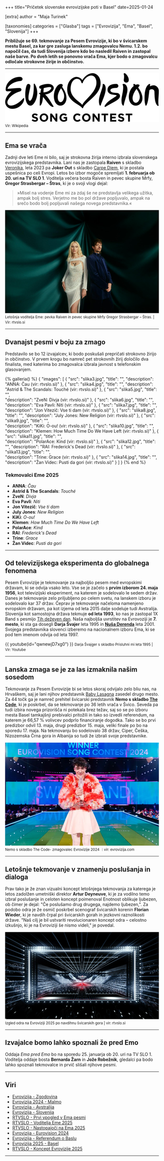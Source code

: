 +++
title="Pričetek slovenske evrovizijske poti v Basel"
date=2025-01-24

[extra]
author = "Maja Turinek"

[taxonomies]
categories = ["Glasba"]
tags = ["Evrovizija", "Ema", "Basel", "Slovenija"]
+++

**Približuje se 69. tekmovanje za Pesem Evrovizije, ki bo v švicarskem mestu Basel, za kar gre zasluga lanskemu zmagovalcu Nemu. 1.2. bo napočil čas, da tudi Slovenija izbere kdo bo nasledil Raiven in zastopal naše barve. Po dveh letih se ponovno vrača Ema, kjer bodo o zmagovalcu odločale strokovne žirije in občinstvo.**

<!-- more -->

---

![Ema se vrača na TV zaslone.](slika1.png)\
<small>Vir: Wikipedia</small>

---

## Ema se vrača

Zadnji dve leti Eme ni bilo, saj je strokovna žirija interno izbrala slovenskega evrovizijskega predstavnika. Lani nas je zastopala **Raiven** s skladbo [Veronika](https://www.youtube.com/watch?v=l86DxpRnz5M), leta 2023 pa **Joker Out** s skladbo [Carpe Diem](https://www.youtube.com/watch?v=3LXlPviGiWc), ki je postala uspešnica po celi Evropi. Letos bo izbor mogoče spremljati **1. februarja ob 20. uri na TV SLO 1**. Voditelja večera bosta Raiven in pevec skupine Mrfy, **Gregor Strasbergar – Štras**, ki je o svoji vlogi dejal:

> »Misel na vodenje Eme mi za zdaj še ne predstavlja velikega užitka, ampak bolj stres. Verjetno me bo pol države popljuvalo, ampak na srečo bodo bolj popljuvali našega novega predstavnika.«

![ILetošnja voditelja Eme: pevka Raiven in pevec skupine Mrfy Gregor Strasbergar – Štras](slika2.jpg)\
<small>Letošnja voditelja Eme: pevka Raiven in pevec skupine Mrfy Gregor Strasbergar – Štras. | Vir: rtvslo.si</small>

---

## Dvanajst pesmi v boju za zmago

Predstavilo se bo 12 izvajalcev, ki bodo poskušali prepričati strokovno žirijo in občinstvo. V prvem krogu bo namreč pet strokovnih žirij določilo dva finalista, med katerima bo zmagovalca izbrala javnost s telefonskim glasovanjem. 

{% galleria() %}
{
  "images": [
    {
      "src": "slika3.jpg",
      "title": "",
      "description": "ANNA: Čau (vir: rtvslo.si)"
    },
    {
      "src": "slika4.jpg",
      "title": "",
      "description": "Astrid & The Scandals: Touché (vir: rtvslo.si)"
    },
    {
      "src": "slika5.jpg",
      "title": "",      
      "description": "ZveN: Divja (vir: rtvslo.si)"
    },
    {
      "src": "slika6.jpg",
      "title": "",      
      "description": "Eva Pavli: Niti (vir: rtvslo.si)"
    },
    {
      "src": "slika7.jpg",
      "title": "",
      "description": "Jon Vitezič: Vse ti dam (vir: rtvslo.si)"
    },
    {
      "src": "slika8.jpg",
      "title": "",
      "description": "July Jones: New Religion (vir: rtvslo.si)"
    },
    {
      "src": "slika9.jpg",
      "title": "",      
      "description": "KiKi: O-ou! (vir: rtvslo.si)"
    },
    {
      "src": "slika10.jpg",
      "title": "",      
      "description": "Klemen: How Much Time Do We Have Left (vir: rtvslo.si)"
    },
    {
      "src": "slika11.jpg",
      "title": "",      
      "description": "PolarAce: Kind (vir: rtvslo.si)"
    },
    {
      "src": "slika12.jpg",
      "title": "",
      "description": "RAI: Frederick's Dead (vir: rtvslo.si)"
    },
    {
      "src": "slika13.jpg",
      "title": "",      
      "description": "Trine: Grace (vir: rtvslo.si)"
    },
    {
      "src": "slika14.jpg",
      "title": "",      
      "description": "Žan Videc: Pusti da gori (vir: rtvslo.si)"
    }
  ]
}
{% end %}

### Tekmovalci Eme 2025

- **ANNA**: *Čau*  
- **Astrid & The Scandals**: *Touché*  
- **ZveN**: *Divja*  
- **Eva Pavli**: *Niti*  
- **Jon Vitezič**: *Vse ti dam*  
- **July Jones**: *New Religion*  
- **KiKi**: *O-ou!*  
- **Klemen**: *How Much Time Do We Have Left*  
- **PolarAce**: *Kind*  
- **RAI**: *Frederick's Dead*  
- **Trine**: *Grace*  
- **Žan Videc**: *Pusti da gori*  

---

## Od televizijskega eksperimenta do globalnega fenomena

Pesem Evrovizije je tekmovanje za najboljšo pesem med evropskimi državam, ki se odvija vsako leto. Vse se je začelo s **prvim izborom 24. maja 1956**, kot televizijski eksperiment, na katerem je sodelovalo le sedem držav. Danes je tekmovanje zelo priljubljeno po celem svetu, na lanskem izboru je sodelovalo kar 37 držav. Čeprav je tekmovanje načeloma namenjeno evropskim državam, pa kot izjema od leta 2015 dalje sodeluje tudi Avstralija. Slovenija kot samostojna država tekmuje **od leta 1993**, ko nas je zastopal  1X Band s pesmijo [Tih deževen dan](https://www.youtube.com/watch?v=ZJKnD9k3soU). Naša najboljša uvrstitev na Evrovoziji je **7. mesto**, ki sta ga dosegli **Darja Švajer** leta 1995 in **[Nuša Derenda](https://www.youtube.com/watch?v=yzXmzCMOLQY)** leta 2001. Svojega predstavnika slovenci izberemo na nacionalnem izboru Ema, ki se pod tem imenom odvija od leta 1997. 

{{ youtube(id="qwnewjD7xg0") }}
<small>Darja Švajger s skladbo Prisluhni mi leta 1995 | Vir: Youtube</small>

---

## Lanska zmaga se je za las izmaknila našim sosedom

Tekmovanje za Pesem Evrovizije bi se letos skoraj odvijalo zelo bliu nas, na Hrvaškem, saj je lani njihov predstavnik [Baby Lasagna](https://www.youtube.com/watch?v=YIBjarAiAVc) zasedel drugo mesto. Za 44 točk ga je namreč prehitel švicarski predstavnik **Nemo s skladbo [The Code](https://www.youtube.com/watch?v=CO_qJf-nW0k)**, ki je poskrbel, da se tekmovanje po 36 letih vrača v Švico. Seveda pa tudi izbira novega prizorišča ni potekala brez težav, saj so se po izboru mesta Basel tamkajšnji prebivalci pritožili in tako so izvedli referendum, na katerem je 66,57 % volivcev podprlo financiranje dogodka. Tako se bo prvi predizbor odvil 13. maja, drugi predizbor 15. maja, veliki finale po bo na sporedu 17. maja. Na tekmovanju bo sodelovalo 38 držav, Ciper, Češka, Nizozemska Črna gora in Albanija so tudi že izbrali svoje predstavnike.

![Nemo s skladbo The Code- zmagovalec Evrovizije 2024 ](slika15.png)\
<small>Nemo s skladbo The Code- zmagovalec Evrovizije 2024 ︱vir: evrovizija.com</small>

---

## Letošnje tekmovanje v znamenju poslušanja in dialoga

Prav tako je že znan vizualni koncept letošnjega tekmovanja za katerega je letos zadolžen umetniški direktor **Artur Deyneuve**, ki je za vodilno temo izbral poslušanje in celoten koncept poimenoval Enotnost oblikuje ljubezen, ob čimer je dejal: "Če poslušamo drug drugega, najdemo ljubezen,". Za podobo odra je že osmič poskrbel scenograf švicarskih korenin **Florian Wieder**, ki je navdih črpal pri švicarskih gorah in jezkovni raznolikosti države. "Naš cilj je bil ustvariti revolucionaren koncept odra – celostno izkušnjo, ki je na Evroviziji še nismo videli," je povedal. 

![Izgled odra na Evroviziji 2025 po navdihnu švicarskih gora ](slika16.jpg)\
<small>Izgled odra na Evroviziji 2025 po navdihnu švicarskih gora | vir: rtvslo.si</small>

---

## Izvajalce bomo lahko spoznali že pred Emo

Oddaja *Ema pred Emo* bo na sporedu 25. januarja ob 20. uri na TV SLO 1. Voditelja oddaje bosta **Bernarda Žarn** in **Jože Robežnik**, gledalci pa bodo lahko spoznali tekmovalce in prvič slišali njihove pesmi.

---

## Viri

- [Evrovizija - Zgodovina](https://eurovision.tv/history/origins-of-eurovision)  
- [Evrovizija 2024 - Malmo](https://eurovision.tv/event/malmo-2024)  
- [Evrovizija - Avstralija](https://eurovision.tv/country/australia)  
- [Evrovizija - Slovenija](https://eurovision.tv/country/slovenia)  
- [RTVSLO - Prvi vpogled v Ema pesmi](https://www.rtvslo.si/zabava-in-slog/glasba/ema/prvi-vpogled-v-emo-pesmi-o-minljivosti-avtenticnosti-divjosti-ljubezni-in-prijaznosti/733240)  
- [RTVSLO - Voditelja Eme 2025](https://www.rtvslo.si/zabava-in-slog/glasba/ema/emo-2025-bosta-povezovala-raiven-in-stras/732642)  
- [RTVSLO - Nastopajoči na Ema 2025](https://www.rtvslo.si/zabava-in-slog/glasba/ema/znani-so-nastopajoci-na-emi-2025/730468)  
- [Evrovizija - Eurovision 2024](https://eurovisionworld.com/eurovision/2024)  
- [Evrovizija - Referendum o Baslu](https://evrovizija.com/baselski-volivci-na-referendumu-odlocili-evrovizija-bo/)  
- [Evrovizija 2025 - Basel](https://evrovizija.com/basel-2025-od-38-sodelujocih-znanih-5-predstavnikov-in-2-pesmi/)  
- [RTVSLO - Koncept Evrovizije 2025](https://www.rtvslo.si/zabava-in-slog/glasba/ema/gore-dialog-in-jodlanje-koncept-prihajajoce-evrovizije-navdihuje-svicarska-tradicija/731265)  

---
